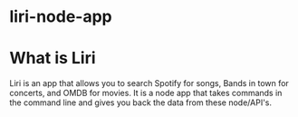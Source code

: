 # liri-node-app
# What is Liri
Liri is an app that allows you to search Spotify for songs, Bands in town for concerts, and OMDB for movies. It is a node app that takes commands in the command line and gives you back the data from these node/API's. 